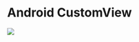 # Android CustomView

![](http://res.cloudinary.com/reyinfotech/image/upload/c_scale,w_294/v1514523370/CustomView/Screenshot_1514523180.png)


